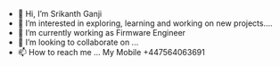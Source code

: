 - 👋 Hi, I’m Srikanth Ganji
- 👀 I’m interested in exploring, learning and working on new projects....
- 🌱 I’m currently working as Firmware Engineer
- 💞️ I’m looking to collaborate on ...
- 📫 How to reach me ... My Mobile +447564063691 

<!---
gsrikanth2006/gsrikanth2006 is a ✨ special ✨ repository because its `README.md` (this file) appears on your GitHub profile.
You can click the Preview link to take a look at your changes.
--->
